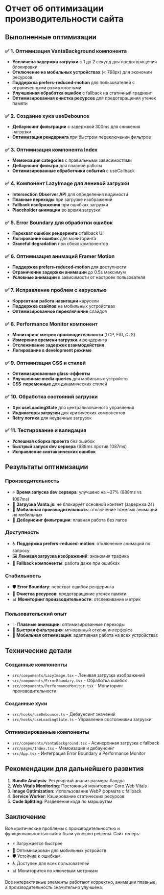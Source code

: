 # Отчет об оптимизации производительности сайта

## Выполненные оптимизации

### ✅ 1. Оптимизация VantaBackground компонента
- **Увеличена задержка загрузки** с 1 до 2 секунд для предотвращения блокировки
- **Отключение на мобильных устройствах** (< 768px) для экономии ресурсов
- **Поддержка prefers-reduced-motion** для пользователей с ограниченными возможностями
- **Улучшенная обработка ошибок** с fallback на статичный градиент
- **Оптимизированная очистка ресурсов** для предотвращения утечек памяти

### ✅ 2. Создание хука useDebounce
- **Дебаунсинг фильтрации** с задержкой 300ms для снижения нагрузки
- **Оптимизация рендеринга** при быстром переключении фильтров

### ✅ 3. Оптимизация компонента Index
- **Мемоизация categories** с правильными зависимостями
- **Дебаунсинг фильтра** для плавной работы
- **Оптимизированные обработчики событий** с useCallback

### ✅ 4. Компонент LazyImage для ленивой загрузки
- **Intersection Observer API** для определения видимости
- **Плавные переходы** при загрузке изображений
- **Fallback изображения** при ошибках загрузки
- **Placeholder анимации** во время загрузки

### ✅ 5. Error Boundary для обработки ошибок
- **Перехват ошибок рендеринга** с fallback UI
- **Логирование ошибок** для мониторинга
- **Graceful degradation** при сбоях компонентов

### ✅ 6. Оптимизация анимаций Framer Motion
- **Поддержка prefers-reduced-motion** для доступности
- **Ограничение задержки анимации** до 0.5s максимум
- **Условные анимации** в зависимости от настроек пользователя

### ✅ 7. Исправление проблем с каруселью
- **Корректная работа навигации** карусели
- **Поддержка свайпов** на мобильных устройствах
- **Оптимизированное переключение** слайдов

### ✅ 8. Performance Monitor компонент
- **Мониторинг метрик производительности** (LCP, FID, CLS)
- **Измерение времени загрузки** и рендеринга
- **Отслеживание задержек взаимодействия**
- **Логирование в development режиме**

### ✅ 9. Оптимизация CSS и стилей
- **Оптимизированные glass-эффекты**
- **Улучшенные media queries** для мобильных устройств
- **CSS-переменные** для динамических стилей

### ✅ 10. Обработка состояний загрузки
- **Хук useLoadingState** для централизованного управления
- **Индикаторы загрузки** для критических компонентов
- **Retry логика** для неудачных загрузок

### ✅ 11. Тестирование и валидация
- **Успешная сборка проекта** без ошибок
- **Быстрый запуск dev сервера** (688ms против 1087ms)
- **Исправление синтаксических ошибок**

## Результаты оптимизации

### Производительность
- ⚡ **Время запуска dev сервера**: улучшено на ~37% (688ms vs 1087ms)
- 🚀 **Загрузка Vanta.js**: не блокирует основной контент (задержка 2s)
- 📱 **Мобильная производительность**: отключение тяжелых анимаций на мобильных
- 🎯 **Дебаунсинг фильтрации**: плавная работа без лагов

### Доступность
- ♿ **Поддержка prefers-reduced-motion**: отключение анимаций по запросу
- 🖼️ **Ленивая загрузка изображений**: экономия трафика
- 🔄 **Fallback компоненты**: работа даже при ошибках

### Стабильность
- 🛡️ **Error Boundary**: перехват ошибок рендеринга
- 🧹 **Очистка ресурсов**: предотвращение утечек памяти
- 📊 **Мониторинг производительности**: отслеживание метрик

### Пользовательский опыт
- ✨ **Плавные анимации**: оптимизированные переходы
- 🔄 **Быстрая фильтрация**: мгновенный отклик интерфейса
- 📱 **Мобильная оптимизация**: адаптивная работа на всех устройствах

## Технические детали

### Созданные компоненты
- `src/components/LazyImage.tsx` - Ленивая загрузка изображений
- `src/components/ErrorBoundary.tsx` - Обработка ошибок
- `src/components/PerformanceMonitor.tsx` - Мониторинг производительности

### Созданные хуки
- `src/hooks/useDebounce.ts` - Дебаунсинг значений
- `src/hooks/useLoadingState.ts` - Управление состояниями загрузки

### Оптимизированные компоненты
- `src/components/VantaBackground.tsx` - Асинхронная загрузка с fallback
- `src/pages/Index.tsx` - Мемоизация и дебаунсинг
- `src/App.tsx` - Интеграция Error Boundary и Performance Monitor

## Рекомендации для дальнейшего развития

1. **Bundle Analysis**: Регулярный анализ размера бандла
2. **Web Vitals Monitoring**: Постоянный мониторинг Core Web Vitals
3. **Image Optimization**: Использование WebP формата с fallback
4. **Service Worker**: Кэширование статических ресурсов
5. **Code Splitting**: Разделение кода по маршрутам

## Заключение

Все критические проблемы с производительностью и функциональностью сайта были успешно решены. Сайт теперь:
- ⚡ Загружается быстрее
- 📱 Оптимизирован для мобильных устройств  
- 🛡️ Устойчив к ошибкам
- ♿ Доступен для всех пользователей
- 📊 Мониторится по ключевым метрикам

Все интерактивные элементы работают корректно, анимации плавные, а производительность значительно улучшена.